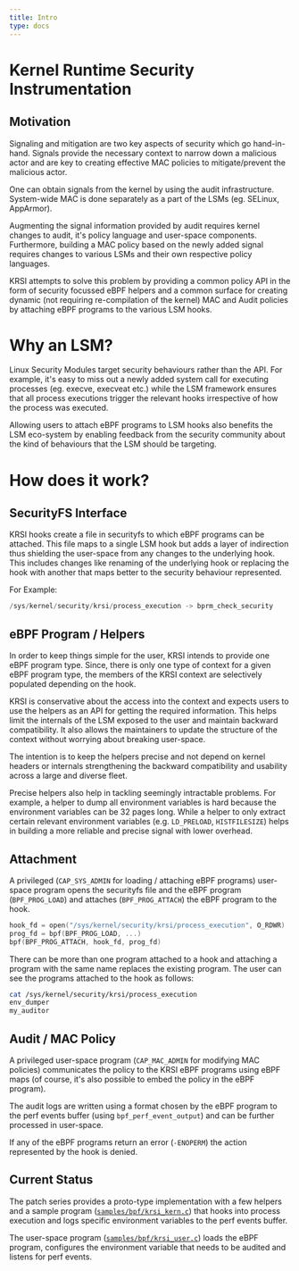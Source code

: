 ```yaml
---
title: Intro
type: docs
---
```


# Kernel Runtime Security Instrumentation

## Motivation

Signaling and mitigation are two key aspects of security which go hand-in-hand.
Signals provide the necessary context to narrow down a malicious actor and are
key to creating effective MAC policies to mitigate/prevent the malicious actor.

One can obtain signals from the kernel by using the audit infrastructure.
System-wide MAC is done separately as a part of the LSMs (eg. SELinux,
AppArmor).

Augmenting the signal information provided by audit requires kernel changes to
audit, it's policy language and user-space components. Furthermore, building a
MAC policy based on the newly added signal requires changes to various LSMs and
their own respective policy languages.

KRSI attempts to solve this problem by providing a common policy API in the form of security focussed eBPF helpers and a common surface for creating dynamic (not requiring re-compilation of the kernel) MAC and Audit policies by attaching eBPF programs to the various LSM hooks.

# Why an LSM?

Linux Security Modules target security behaviours rather than the API. For
example, it's easy to miss out a newly added system call for executing processes (eg. execve, execveat etc.) while the LSM framework ensures that all process executions trigger the relevant hooks irrespective of how the process was executed.

Allowing users to attach eBPF programs to LSM hooks also benefits the LSM
eco-system by enabling feedback from the security community about the kind of
behaviours that the LSM should be targeting.


# How does it work?

## SecurityFS Interface

KRSI hooks create a file in securityfs to which eBPF programs can be attached.
This file maps to a single LSM hook but adds a layer of indirection thus
shielding the user-space from any changes to the underlying hook. This includes
changes like renaming of the underlying hook or replacing the hook with another
that maps better to the security behaviour represented.

For Example:

```C
/sys/kernel/security/krsi/process_execution -> bprm_check_security
```

## eBPF Program / Helpers


In order to keep things simple for the user, KRSI intends to provide one eBPF
program type. Since, there is only one type of context for a given eBPF program
type, the members of the KRSI context are selectively populated depending on the hook.

KRSI is conservative about the access into the context and expects users to use
the helpers as an API for getting the required information. This helps limit the internals of the LSM exposed to the user and maintain backward compatibility. It also allows the maintainers to update the structure of the context without worrying about breaking user-space.

The intention is to keep the helpers precise and not depend on kernel headers or internals strengthening the backward compatibility and usability across a large and diverse fleet.

Precise helpers also help in tackling seemingly intractable problems. For
example, a helper to dump all environment variables is hard because the
environment variables can be 32 pages long. While a helper to only extract
certain relevant environment variables (e.g. `LD_PRELOAD`, `HISTFILESIZE`) helps in building a more reliable and precise signal with lower overhead.


## Attachment

A privileged (`CAP_SYS_ADMIN` for loading / attaching eBPF programs) user-space
program opens the securityfs file and the eBPF program (`BPF_PROG_LOAD`) and
attaches (`BPF_PROG_ATTACH`) the eBPF program to the hook.

```C
hook_fd = open("/sys/kernel/security/krsi/process_execution", O_RDWR)
prog_fd = bpf(BPF_PROG_LOAD, ...) 
bpf(BPF_PROG_ATTACH, hook_fd, prog_fd)
```

There can be more than one program attached to a hook and attaching a program
with the same name replaces the existing program. The user can see the programs
attached to the hook as follows:

```bash
cat /sys/kernel/security/krsi/process_execution
env_dumper
my_auditor
```

## Audit / MAC Policy

A privileged user-space program (`CAP_MAC_ADMIN` for modifying MAC policies)
communicates the policy to the KRSI eBPF programs using eBPF maps (of course,
it's also possible to embed the policy in the eBPF program).

The audit logs are written using a format chosen by the eBPF program to the perf events buffer (using `bpf_perf_event_output`) and can be further processed in user-space.

If any of the eBPF programs return an error (`-ENOPERM`) the action represented by the hook is denied.

## Current Status

The patch series provides a proto-type implementation with a few helpers and a
sample program ([`samples/bpf/krsi_kern.c`](https://raw.githubusercontent.com/sinkap/linux-krsi/master/samples/bpf/krsi_kern.c)) that hooks into process execution and logs specific environment variables to the perf events buffer.

The user-space program ([`samples/bpf/krsi_user.c`](https://raw.githubusercontent.com/sinkap/linux-krsi/master/samples/bpf/krsi_user.c)) loads the eBPF program,
configures the environment variable that needs to be audited and listens for perf events.
